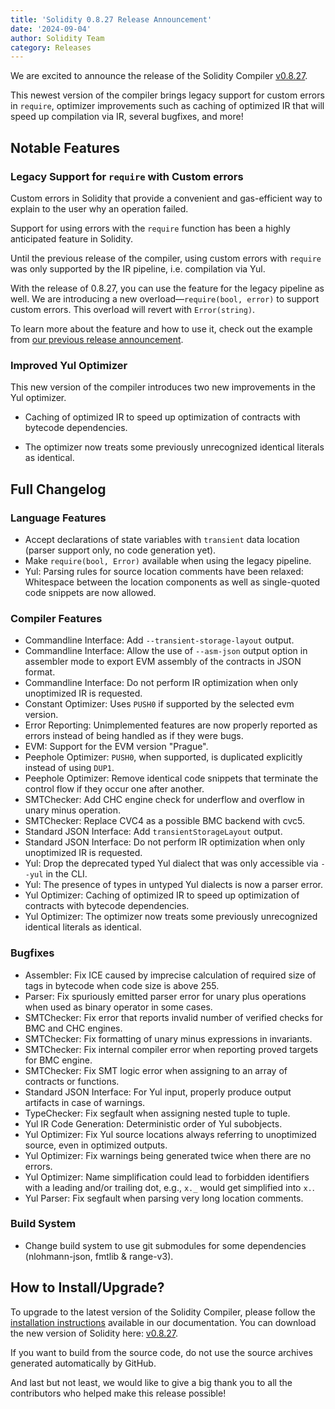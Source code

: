 ```yaml
---
title: 'Solidity 0.8.27 Release Announcement'
date: '2024-09-04'
author: Solidity Team
category: Releases
---
```


We are excited to announce the release of the Solidity Compiler [v0.8.27](https://github.com/ethereum/solidity/releases/tag/v0.8.27).

This newest version of the compiler brings legacy support for custom errors in `require`, optimizer improvements such as caching of optimized IR that will speed up compilation via IR, several bugfixes, and more!


## Notable Features

### Legacy Support for `require` with Custom errors

Custom errors in Solidity that provide a convenient and gas-efficient way to explain to the user why an operation failed.

Support for using  errors with the `require` function has been a highly anticipated feature in Solidity.

Until the previous release of the compiler, using custom errors with `require` was only supported by the IR pipeline, i.e. compilation via Yul.

With the release of 0.8.27, you can use the feature for the legacy pipeline as well. We are introducing a new overload—`require(bool, error)` to support custom errors. This overload will revert with `Error(string)`.


To learn more about the feature and how to use it, check out the example from [our previous release announcement](https://soliditylang.org/blog/2024/05/21/solidity-0.8.26-release-announcement).

### Improved Yul Optimizer

This new version  of the compiler introduces two new improvements in the Yul optimizer.

- Caching of optimized IR to speed up optimization of contracts with bytecode dependencies.


- The optimizer now treats some previously unrecognized identical literals as identical.

## Full Changelog

### Language Features

* Accept declarations of state variables with ``transient`` data location (parser support only, no code generation yet).
 * Make ``require(bool, Error)`` available when using the legacy pipeline.
 * Yul: Parsing rules for source location comments have been relaxed: Whitespace between the location components as well as single-quoted code snippets are now allowed.

### Compiler Features

* Commandline Interface: Add ``--transient-storage-layout`` output.
 * Commandline Interface: Allow the use of ``--asm-json`` output option in assembler mode to export EVM assembly of the contracts in JSON format.
 * Commandline Interface: Do not perform IR optimization when only unoptimized IR is requested.
 * Constant Optimizer: Uses ``PUSH0`` if supported by the selected evm version.
 * Error Reporting: Unimplemented features are now properly reported as errors instead of being handled as if they were bugs.
 * EVM: Support for the EVM version "Prague".
 * Peephole Optimizer: ``PUSH0``, when supported, is duplicated explicitly instead of using ``DUP1``.
 * Peephole Optimizer: Remove identical code snippets that terminate the control flow if they occur one after another.
 * SMTChecker: Add CHC engine check for underflow and overflow in unary minus operation.
 * SMTChecker: Replace CVC4 as a possible BMC backend with cvc5.
 * Standard JSON Interface: Add ``transientStorageLayout`` output.
 * Standard JSON Interface: Do not perform IR optimization when only unoptimized IR is requested.
 * Yul: Drop the deprecated typed Yul dialect that was only accessible via ``--yul`` in the CLI.
 * Yul: The presence of types in untyped Yul dialects is now a parser error.
 * Yul Optimizer: Caching of optimized IR to speed up optimization of contracts with bytecode dependencies.
 * Yul Optimizer: The optimizer now treats some previously unrecognized identical literals as identical.

### Bugfixes

* Assembler: Fix ICE caused by imprecise calculation of required size of tags in bytecode when code size is above 255.
 * Parser: Fix spuriously emitted parser error for unary plus operations when used as binary operator in some cases.
 * SMTChecker: Fix error that reports invalid number of verified checks for BMC and CHC engines.
 * SMTChecker: Fix formatting of unary minus expressions in invariants.
 * SMTChecker: Fix internal compiler error when reporting proved targets for BMC engine.
 * SMTChecker: Fix SMT logic error when assigning to an array of contracts or functions.
 * Standard JSON Interface: For Yul input, properly produce output artifacts in case of warnings.
 * TypeChecker: Fix segfault when assigning nested tuple to tuple.
 * Yul IR Code Generation: Deterministic order of Yul subobjects.
 * Yul Optimizer: Fix Yul source locations always referring to unoptimized source, even in optimized outputs.
 * Yul Optimizer: Fix warnings being generated twice when there are no errors.
 * Yul Optimizer: Name simplification could lead to forbidden identifiers with a leading and/or trailing dot, e.g., ``x._`` would get simplified into ``x.``.
 * Yul Parser: Fix segfault when parsing very long location comments.

### Build System

* Change build system to use git submodules for some dependencies (nlohmann-json, fmtlib & range-v3).

## How to Install/Upgrade?

To upgrade to the latest version of the Solidity Compiler, please follow the [installation instructions](https://docs.soliditylang.org/en/v0.8.27/installing-solidity.html) available in our documentation.
You can download the new version of Solidity here: [v0.8.27](https://github.com/ethereum/solidity/releases/tag/v0.8.27).

If you want to build from the source code, do not use the source archives generated automatically by GitHub.

And last but not least, we would like to give a big thank you to all the contributors who helped make this release possible!
